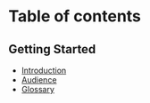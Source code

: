 # Table of contents

## Getting Started

* [Introduction](README.md)
* [Audience](getting-started/audience.md)
* [Glossary](getting-started/glossary.md)
